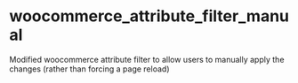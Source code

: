 # woocommerce_attribute_filter_manual
Modified woocommerce attribute filter to allow users to manually apply the changes (rather than forcing a page reload)

